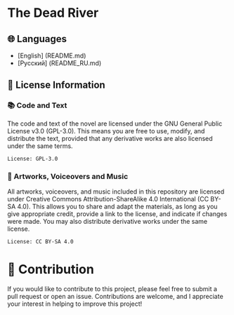 # The Dead River

## 🌐 Languages

- [English] (README.md)
- [Русский] (README_RU.md)

## 📜 License Information

### 📚 Code and Text

The code and text of the novel are licensed under the GNU General Public License v3.0 (GPL-3.0). This means you are free to use, modify, and distribute the text, provided that any derivative works are also licensed under the same terms.

    License: GPL-3.0

### 🎨 Artworks, Voiceovers and Music

All artworks, voiceovers, and music included in this repository are licensed under Creative Commons Attribution-ShareAlike 4.0 International (CC BY-SA 4.0). This allows you to share and adapt the materials, as long as you give appropriate credit, provide a link to the license, and indicate if changes were made. You may also distribute derivative works under the same license.

    License: CC BY-SA 4.0

# 🤝 Contribution

If you would like to contribute to this project, please feel free to submit a pull request or open an issue. Contributions are welcome, and I appreciate your interest in helping to improve this project!
